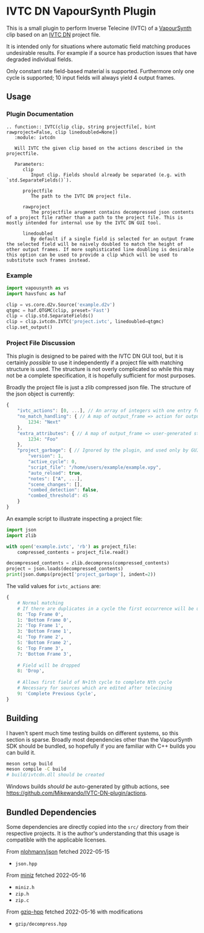 # IVTC DN VapourSynth Plugin

This is a small plugin to perform Inverse Telecine (IVTC) of a [VapourSynth](https://github.com/vapoursynth/vapoursynth) clip based on an [IVTC DN](https://github.com/Mikewando/IVTC-DN) project file.

It is intended only for situations where automatic field matching produces undesirable results. For example if a source has production issues that have degraded individual fields.

Only constant rate field-based material is supported. Furthermore only one cycle is supported; 10 input fields will always yield 4 output frames.

## Usage

### Plugin Documentation

```
.. function:: IVTC(clip clip, string projectfile[, bint rawproject=False, clip linedoubled=None])
   :module: ivtcdn

   Will IVTC the given clip based on the actions described in the projectfile.

   Parameters:
      clip
         Input clip. Fields should already be separated (e.g. with `std.SeparateFields()`).

      projectfile
         The path to the IVTC DN project file.

      rawproject
         The projectfile arugment contains decompressed json contents of a project file rather than a path to the project file. This is mostly intended for internal use by the IVTC DN GUI tool. 

      linedoubled
         By default if a single field is selected for an output frame the selected field will be naively doubled to match the height of other output frames. If more sophisticated line doubling is desirable this option can be used to provide a clip which will be used to substitute such frames instead.
```

### Example

```python
import vapousynth as vs
import havsfunc as haf

clip = vs.core.d2v.Source('example.d2v')
qtgmc = haf.QTGMC(clip, preset='Fast')
clip = clip.std.SeparateFields()
clip = clip.ivtcdn.IVTC('project.ivtc', linedoubled=qtgmc)
clip.set_output()
```

### Project File Discussion

This plugin is designed to be paired with the IVTC DN GUI tool, but it is certainly _possible_ to use it independently if a project file with matching structure is used. The structure is not overly complicated so while this may not be a complete specification, it is hopefully sufficient for most purposes.

Broadly the project file is just a zlib compressed json file. The structure of the json object is currently:
```js
{
    "ivtc_actions": [0, ...], // An array of integers with one entry for every input field (see later definition)
    "no_match_handling": { // A map of output_frame => action for output frames which should use non-default action if no input fields are matched (default is "[Use ]Previous[ Frame]")
        1234: "Next"
    },
    "extra_attributes": { // A map of output_frame => user-generated string, intended to be used for whatever additional processing scripts may want to do by processing the project outside of the plugin
        1234: "Foo"
    },
    "project_garbage": { // Ignored by the plugin, and used only by GUI
        "version": 1,
        "active_cycle": 0,
        "script_file": "/home/users/example/example.vpy",
        "auto_reload": true,
        "notes": ["A", ...],
        "scene_changes": [],
        "combed_detection": false,
        "combed_threshold": 45
    }
}
```

An example script to illustrate inspecting a project file:
```py
import json
import zlib

with open('example.ivtc', 'rb') as project_file:
    compressed_contents = project_file.read()

decompressed_contents = zlib.decompress(compressed_contents)
project = json.loads(decompressed_contents)
print(json.dumps(project['project_garbage'], indent=2))
```

The valid values for `ivtc_actions` are:
```py
{
    # Normal matching
    # If there are duplicates in a cycle the first occurrence will be used
    0: 'Top Frame 0',
    1: 'Bottom Frame 0',
    2: 'Top Frame 1',
    3: 'Bottom Frame 1',
    4: 'Top Frame 2',
    5: 'Bottom Frame 2',
    6: 'Top Frame 3',
    7: 'Bottom Frame 3',
    
    # Field will be dropped
    8: 'Drop',
    
    # Allows first field of N+1th cycle to complete Nth cycle
    # Necessary for sources which are edited after telecining
    9: 'Complete Previous Cycle',
}
```

## Building

I haven't spent much time testing builds on different systems, so this section is sparse. Broadly most dependencies other than the VapourSynth SDK should be bundled, so hopefully if you are familiar with C++ builds you can build it.

```sh
meson setup build
meson compile -C build
# build/ivtcdn.dll should be created
```

Windows builds _should be_ auto-generated by github actions, see https://github.com/Mikewando/IVTC-DN-plugin/actions.

## Bundled Dependencies

Some dependencies are directly copied into the `src/` directory from their respective projects. It is the author's understanding that this usage is compatible with the applicable licenses.

From [nlohmann/json](https://github.com/nlohmann/json/tree/a8a547d7a212a6a39943bbd5b4220be504a1a33e) fetched 2022-05-15
 - `json.hpp`

From [miniz](https://github.com/richgel999/miniz/tree/76b3a872855388c735c564905da030f26334f3b3) fetched 2022-05-16
 - `miniz.h`
 - `zip.h`
 - `zip.c`

 From [gzip-hpp](https://github.com/mapbox/gzip-hpp/tree/674359bcbe87389bb947f90339c7e4250457745e) fetched 2022-05-16 with modifications
 - `gzip/decompress.hpp`
